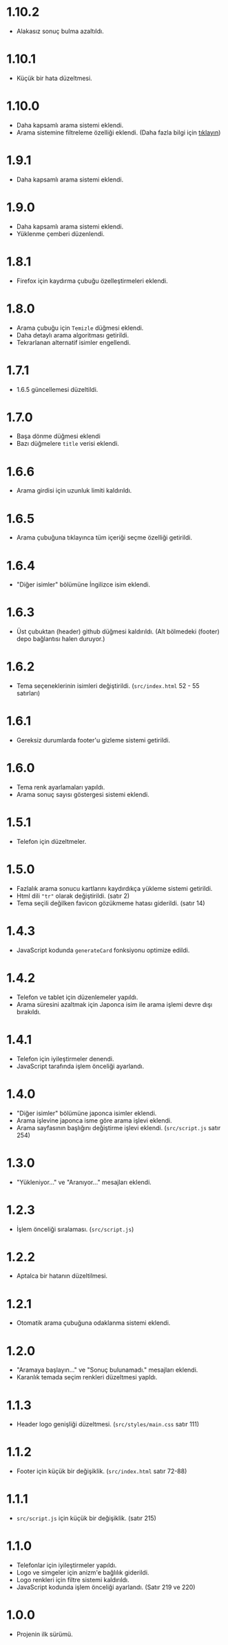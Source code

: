 # 1.10.2
- Alakasız sonuç bulma azaltıldı.

# 1.10.1
- Küçük bir hata düzeltmesi.

# 1.10.0
- Daha kapsamlı arama sistemi eklendi.
- Arama sistemine filtreleme özelliği eklendi. (Daha fazla bilgi için [tıklayın](./readme.md#filtreleme-özellikleri))

# 1.9.1
- Daha kapsamlı arama sistemi eklendi.

# 1.9.0
- Daha kapsamlı arama sistemi eklendi.
- Yüklenme çemberi düzenlendi.

# 1.8.1
- Firefox için kaydırma çubuğu özelleştirmeleri eklendi.

# 1.8.0
- Arama çubuğu için `Temizle` düğmesi eklendi.
- Daha detaylı arama algoritması getirildi.
- Tekrarlanan alternatif isimler engellendi.

# 1.7.1
- 1.6.5 güncellemesi düzeltildi.

# 1.7.0
- Başa dönme düğmesi eklendi
- Bazı düğmelere `title` verisi eklendi.

# 1.6.6
- Arama girdisi için uzunluk limiti kaldırıldı.

# 1.6.5
- Arama çubuğuna tıklayınca tüm içeriği seçme özelliği getirildi.

# 1.6.4
- "Diğer isimler" bölümüne İngilizce isim eklendi.

# 1.6.3
- Üst çubuktan (header) github düğmesi kaldırıldı. (Alt bölmedeki (footer) depo bağlantısı halen duruyor.)

# 1.6.2
- Tema seçeneklerinin isimleri değiştirildi. (`src/index.html` 52 - 55 satırları)

# 1.6.1
- Gereksiz durumlarda footer'u gizleme sistemi getirildi.

# 1.6.0
- Tema renk ayarlamaları yapıldı.
- Arama sonuç sayısı göstergesi sistemi eklendi.

# 1.5.1
- Telefon için düzeltmeler.

# 1.5.0
- Fazlalık arama sonucu kartlarını kaydırdıkça yükleme sistemi getirildi.
- Html dili `"tr"` olarak değiştirildi. (satır 2)
- Tema seçili değilken favicon gözükmeme hatası giderildi. (satır 14)

# 1.4.3
- JavaScript kodunda `generateCard` fonksiyonu optimize edildi.

# 1.4.2
- Telefon ve tablet için düzenlemeler yapıldı.
- Arama süresini azaltmak için Japonca isim ile arama işlemi devre dışı bırakıldı.

# 1.4.1
- Telefon için iyileştirmeler denendi.
- JavaScript tarafında işlem önceliği ayarlandı.

# 1.4.0
- "Diğer isimler" bölümüne japonca isimler eklendi.
- Arama işlevine japonca isme göre arama işlevi eklendi.
- Arama sayfasının başlığını değiştirme işlevi eklendi. (`src/script.js` satır 254)

# 1.3.0
- "Yükleniyor..." ve "Aranıyor..." mesajları eklendi.

# 1.2.3
- İşlem önceliği sıralaması. (`src/script.js`)

# 1.2.2
- Aptalca bir hatanın düzeltilmesi.

# 1.2.1
- Otomatik arama çubuğuna odaklanma sistemi eklendi.

# 1.2.0
- "Aramaya başlayın..." ve "Sonuç bulunamadı." mesajları eklendi.
- Karanlık temada seçim renkleri düzeltmesi yapldı.

# 1.1.3
- Header logo genişliği düzeltmesi. (`src/styles/main.css` satır 111)

# 1.1.2
- Footer için küçük bir değişiklik. (`src/index.html` satır 72-88)

# 1.1.1
- `src/script.js` için küçük bir değişiklik. (satır 215)

# 1.1.0
- Telefonlar için iyileştirmeler yapıldı.
- Logo ve simgeler için anizm'e bağlılık giderildi.
- Logo renkleri için filtre sistemi kaldırıldı.
- JavaScript kodunda işlem önceliği ayarlandı. (Satır 219 ve 220)

# 1.0.0
- Projenin ilk sürümü.
